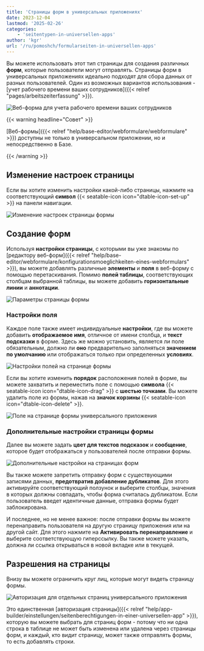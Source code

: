 ```yaml
---
title: 'Страницы форм в универсальных приложениях'
date: 2023-12-04
lastmod: '2025-02-26'
categories:
    - 'seitentypen-in-universellen-apps'
author: 'kgr'
url: '/ru/pomoshch/formularseiten-in-universellen-apps'
---
```


Вы можете использовать этот тип страницы для создания различных **форм**, которые пользователи могут отправлять. Страницы форм в универсальных приложениях идеально подходят для сбора данных от разных пользователей. Один из возможных вариантов использования - [учет рабочего времени ваших сотрудников]({{< relref "pages/arbeitszeiterfassung" >}}).

![Веб-форма для учета рабочего времени ваших сотрудников](images/webformular-working-time.png)

{{< warning  headline="Совет" >}}

[Веб-формы]({{< relref "help/base-editor/webformulare/webformulare" >}}) доступны не только в универсальном приложении, но и непосредственно в Базе.

{{< /warning >}}

## Изменение настроек страницы

Если вы хотите изменить настройки какой-либо страницы, нажмите на соответствующий **символ** {{< seatable-icon icon="dtable-icon-set-up" >}} на панели навигации.

![Изменение настроек страницы формы](images/Einstellungen-der-Formularseite-aendern.png)

## Создание форм

Используя **настройки страницы**, с которыми вы уже знакомы по [редактору веб-форм]({{< relref "help/base-editor/webformulare/konfigurationsmoeglichkeiten-eines-webformulars" >}}), вы можете добавлять различные **элементы** и **поля** в веб-форму с помощью перетаскивания. Помимо **полей таблицы**, соответствующих столбцам выбранной таблицы, вы можете добавить **горизонтальные линии** и **аннотации**.

![Параметры страницы формы](images/Seiteneinstellungen-der-Formularseite.png)

### Настройки поля

Каждое поле также имеет индивидуальные **настройки**, где вы можете добавить **отображаемое имя**, отличное от имени столбца, и **текст подсказки** в форме. Здесь же можно установить, является ли поле обязательным, должно ли **оно** предварительно заполняться **значением по умолчанию** или отображаться только при определенных **условиях**.

![Настройки полей на странице формы](images/Feldeinstellungen-der-Formularseite.png)

Если вы хотите изменить **порядок** расположения полей в форме, вы можете захватить и переместить поле с помощью **символа** {{< seatable-icon icon="dtable-icon-drag" >}} с **шестью точками**. Вы можете удалить поле из формы, нажав на **значок корзины** {{< seatable-icon icon="dtable-icon-delete" >}}.

![Поле на странице формы универсального приложения](images/Feld-auf-der-Formularseite-einer-Universellen-App.png)

### Дополнительные настройки страницы формы

Далее вы можете задать **цвет для текстов подсказок** и **сообщение**, которое будет отображаться у пользователей после отправки формы.

![Дополнительные настройки на страницах форм](images/Weitere-Einstellungen-auf-Formularseiten.png)

Вы также можете запретить отправку форм с существующими записями данных, **предотвратив добавление дубликатов**. Для этого активируйте соответствующий ползунок и выберите столбцы, значения в которых должны совпадать, чтобы форма считалась дубликатом. Если пользователь введет идентичные данные, отправка формы будет заблокирована.

И последнее, но не менее важное: после отправки формы вы можете перенаправить пользователя на другую страницу приложения или на другой сайт. Для этого нажмите на **Активировать перенаправление** и выберите соответствующую гиперссылку. Вы также можете указать, должна ли ссылка открываться в новой вкладке или в текущей.

## Разрешения на страницы

Внизу вы можете ограничить круг лиц, которые могут видеть страницу формы.

![Авторизация для отдельных страниц универсального приложения](images/Berechtigung-fuer-individuelle-Seiten-der-Universellen-App.png)

Это единственная [авторизация страницы]({{< relref "help/app-builder/einstellungen/seitenberechtigungen-in-einer-universellen-app" >}}), которую вы можете выбрать для страниц форм - потому что ни одна строка в таблице не может быть изменена или удалена через страницы форм, и каждый, кто видит страницу, может также отправлять формы, то есть добавлять строки.
